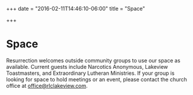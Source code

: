 +++
date = "2016-02-11T14:46:10-06:00"
title = "Space"

+++

# Space

Resurrection welcomes outside community groups to use our space as available. Current guests include Narcotics Anonymous, Lakeview Toastmasters, and Extraordinary Lutheran Ministries. If your group is looking for space to hold meetings or an event, please contact the church office at [office@rlclakeview.com](mailto:office@rlclakeview.com).
